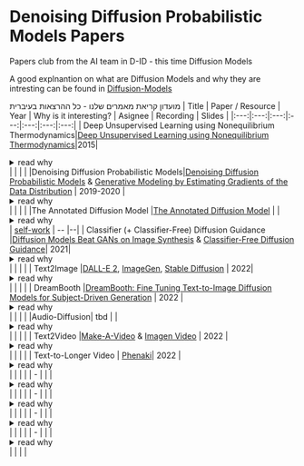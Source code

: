 # Denoising Diffusion Probabilistic Models Papers
Papers club from the AI team in D-ID  - this time Diffusion Models

A good explnantion on what are Diffusion Models and why they are intresting can be found in [Diffusion-Models](https://youtu.be/cS6JQpEY9cs)


מועדון קריאת מאמרים שלנו - כל ההרצאות בעיברית
| Title | Paper / Resource | Year | Why is it interesting? | Asignee | Recording | Slides |
|:---:|:---:|:---:|:---:|:---:|:---:|:---:|
| Deep Unsupervised Learning using Nonequilibrium Thermodynamics|[Deep Unsupervised Learning using Nonequilibrium Thermodynamics](https://arxiv.org/abs/1503.03585)|2015| <details><summary>read why</summary></details> | []() | | |
|Denoising Diffusion Probabilistic Models|[Denoising Diffusion Probabilistic Models](https://arxiv.org/abs/2006.11239) & [Generative Modeling by Estimating Gradients of the Data Distribution](https://arxiv.org/abs/1907.05600) | 2019-2020 | <details><summary>read why</summary></details> | []() | | |
|The Annotated Diffusion Model |[The Annotated Diffusion Model](https://huggingface.co/blog/annotated-diffusion) |  | <details><summary>read why</summary></details> | [self-work]() | -- |--|
| Classifier (+ Classifier-Free) Diffusion Guidance |[Diffusion Models Beat GANs on Image Synthesis](https://arxiv.org/abs/2105.05233)  & [Classifier-Free Diffusion Guidance](https://openreview.net/pdf?id=qw8AKxfYbI)|  2021| <details><summary>read why</summary> DM achieve image sample quality superior to the current SOTA GAN models by improving the U-Net architecture, as well as introducing classifier (+calssifier free) guidance </details> | []() | | |
| Text2Image |[DALL-E 2](https://cdn.openai.com/papers/dall-e-2.pdf), [ImageGen](https://arxiv.org/abs/2205.11487), [Stable Diffusion](https://arxiv.org/abs/2112.10752) | 2022| <details><summary>read why</summary> shows various works for text-to-image synthesis</details> | []() | | |
| DreamBooth |[DreamBooth: Fine Tuning Text-to-Image Diffusion Models for Subject-Driven Generation](https://arxiv.org/abs/2208.12242) | 2022 | <details><summary>read why</summary></details> | []() | | |
|Audio-Diffusion| tbd |  | <details><summary>read why</summary></details> | []() | | |
| Text2Video |[Make-A-Video](https://arxiv.org/abs/2209.14792) & [Imagen Video](https://arxiv.org/abs/2210.02303) | 2022 | <details><summary>read why</summary></details> | []() | | |
| Text-to-Longer Video | [Phenaki](https://openreview.net/forum?id=vOEXS39nOF)| 2022 | <details><summary>read why</summary></details> | []() | | |
| - |[]() |  | <details><summary>read why</summary></details> | []() | | |
| - |[]() |  | <details><summary>read why</summary></details> | []() | | |
| - |[]() |  | <details><summary>read why</summary></details> | []() | | |
| - |[]() |  | <details><summary>read why</summary></details> | []() | | |
